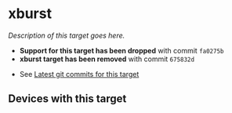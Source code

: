 # xburst

*Description of this target goes here.*

- **Support for this target has been dropped** with commit `fa0275b`
- **xburst target has been removed** with commit `675832d`

<!--THE END-->

- See [Latest git commits for this target](https://git.openwrt.org/?p=openwrt%2Fopenwrt.git&a=search&h=HEAD&st=commit&s=xburst%3A "https://git.openwrt.org/?p=openwrt/openwrt.git&a=search&h=HEAD&st=commit&s=xburst:")

## Devices with this target
